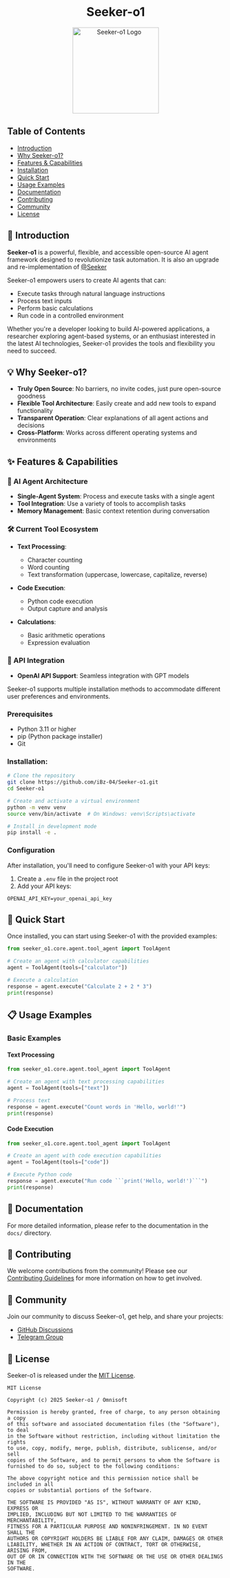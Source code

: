 
<div align="center">
   <h1>Seeker-o1 </h1>
</div>

<p align="center">
  <img src="https://res.cloudinary.com/diekemzs9/image/upload/v1746009112/extension_icon_1024px_jedbgf.png" alt="Seeker-o1 Logo" width="200"/>
</p>



## Table of Contents

- [Introduction](#-introduction)
- [Why Seeker-o1?](#-why-seeker-o1)
- [Features & Capabilities](#-features--capabilities)
- [Installation](#-installation)
- [Quick Start](#-quick-start)
- [Usage Examples](#-usage-examples)
- [Documentation](#-documentation)
- [Contributing](#-contributing)
- [Community](#-community)
- [License](#-license)

## 🌟 Introduction

**Seeker-o1**  is a powerful, flexible, and accessible open-source AI agent framework designed to revolutionize task automation. It is also an upgrade  and re-implementation of  [@Seeker](https://github.com/iBz-04/Seeker)

Seeker-o1 empowers users to create AI agents that can:

- Execute tasks through natural language instructions
- Process text inputs
- Perform basic calculations
- Run code in a controlled environment

Whether you're a developer looking to build AI-powered applications, a researcher exploring agent-based systems, or an enthusiast interested in the latest AI technologies, Seeker-o1 provides the tools and flexibility you need to succeed.

## 💡 Why Seeker-o1?

- **Truly Open Source**: No barriers, no invite codes, just pure open-source goodness
- **Flexible Tool Architecture**: Easily create and add new tools to expand functionality
- **Transparent Operation**: Clear explanations of all agent actions and decisions
- **Cross-Platform**: Works across different operating systems and environments

## ✨ Features & Capabilities

### 🧠 AI Agent Architecture

- **Single-Agent System**: Process and execute tasks with a single agent
- **Tool Integration**: Use a variety of tools to accomplish tasks
- **Memory Management**: Basic context retention during conversation

### 🛠️ Current Tool Ecosystem

- **Text Processing**:
  - Character counting
  - Word counting
  - Text transformation (uppercase, lowercase, capitalize, reverse)

- **Code Execution**:
  - Python code execution
  - Output capture and analysis

- **Calculations**:
  - Basic arithmetic operations
  - Expression evaluation

### 🔄 API Integration

- **OpenAI API Support**: Seamless integration with GPT models


Seeker-o1 supports multiple installation methods to accommodate different user preferences and environments.

### Prerequisites

- Python 3.11 or higher
- pip (Python package installer)
- Git

### Installation:

```bash
# Clone the repository
git clone https://github.com/iBz-04/Seeker-o1.git
cd Seeker-o1

# Create and activate a virtual environment
python -m venv venv
source venv/bin/activate  # On Windows: venv\Scripts\activate

# Install in development mode
pip install -e .
```

### Configuration

After installation, you'll need to configure Seeker-o1 with your API keys:

1. Create a `.env` file in the project root
2. Add your API keys:

```
OPENAI_API_KEY=your_openai_api_key
```

## 🚀 Quick Start

Once installed, you can start using Seeker-o1 with the provided examples:

```python
from seeker_o1.core.agent.tool_agent import ToolAgent

# Create an agent with calculator capabilities
agent = ToolAgent(tools=["calculator"])

# Execute a calculation
response = agent.execute("Calculate 2 + 2 * 3")
print(response)
```

## 📋 Usage Examples

### Basic Examples

#### Text Processing

```python
from seeker_o1.core.agent.tool_agent import ToolAgent

# Create an agent with text processing capabilities
agent = ToolAgent(tools=["text"])

# Process text
response = agent.execute("Count words in 'Hello, world!'")
print(response)
```

#### Code Execution

```python
from seeker_o1.core.agent.tool_agent import ToolAgent

# Create an agent with code execution capabilities
agent = ToolAgent(tools=["code"])

# Execute Python code
response = agent.execute("Run code ```print('Hello, world!')```")
print(response)
```

## 📖 Documentation

For more detailed information, please refer to the documentation in the `docs/` directory.

## 🤝 Contributing

We welcome contributions from the community! Please see our [Contributing Guidelines](CONTRIBUTING.md) for more information on how to get involved.

## 👥 Community

Join our community to discuss Seeker-o1, get help, and share your projects:

- [GitHub Discussions](https://github.com/nikmcfly/Seeker-o1/discussions)
- [Telegram Group](https://t.me/seeker_o1)

## 📄 License

Seeker-o1 is released under the [MIT License](LICENSE).

```
MIT License

Copyright (c) 2025 Seeker-o1 / Omnisoft

Permission is hereby granted, free of charge, to any person obtaining a copy
of this software and associated documentation files (the "Software"), to deal
in the Software without restriction, including without limitation the rights
to use, copy, modify, merge, publish, distribute, sublicense, and/or sell
copies of the Software, and to permit persons to whom the Software is
furnished to do so, subject to the following conditions:

The above copyright notice and this permission notice shall be included in all
copies or substantial portions of the Software.

THE SOFTWARE IS PROVIDED "AS IS", WITHOUT WARRANTY OF ANY KIND, EXPRESS OR
IMPLIED, INCLUDING BUT NOT LIMITED TO THE WARRANTIES OF MERCHANTABILITY,
FITNESS FOR A PARTICULAR PURPOSE AND NONINFRINGEMENT. IN NO EVENT SHALL THE
AUTHORS OR COPYRIGHT HOLDERS BE LIABLE FOR ANY CLAIM, DAMAGES OR OTHER
LIABILITY, WHETHER IN AN ACTION OF CONTRACT, TORT OR OTHERWISE, ARISING FROM,
OUT OF OR IN CONNECTION WITH THE SOFTWARE OR THE USE OR OTHER DEALINGS IN THE
SOFTWARE.
```
